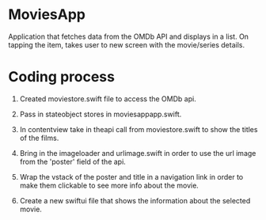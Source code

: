 # MoviesApp
Application that fetches data from the OMDb API and displays in a list. On tapping the item, takes user to new screen with the movie/series details.

# Coding process
1. Created moviestore.swift file to access the OMDb api.

2. Pass in stateobject stores in moviesappapp.swift.

3. In contentview take in theapi call from moviestore.swift to show the titles of the films.

4. Bring in the imageloader and urlimage.swift in order to use the url image from the 'poster' field of the api.

5. Wrap the vstack of the poster and title in a navigation link in order to make them clickable to see more info about the movie.

6. Create a new swiftui file that shows the information about the selected movie.
